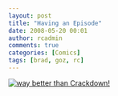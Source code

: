 ```yaml
---
layout: post
title: "Having an Episode"
date: 2008-05-20 00:01
author: rcadmin
comments: true
categories: [Comics]
tags: [brad, goz, rc]
---
```

<a href="http://bitsmack.com/comics/2008/05/20/having-an-episode/"><img src="http://dl.bitsmack.com/uploads/2008/05/20080520.jpg" title="way better than Crackdown!" /></a>
